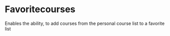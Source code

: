 # Favoritecourses
Enables the ability, to add courses from the personal course list to a favorite list
